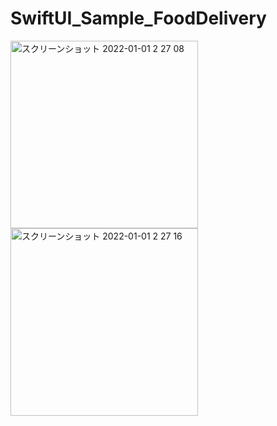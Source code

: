 # SwiftUI_Sample_FoodDelivery

<div>
<img width="300" alt="スクリーンショット 2022-01-01 2 27 08" src="https://user-images.githubusercontent.com/6063541/147834254-bb09e189-934c-4a31-b687-224655f53d08.png">
<img width="300" alt="スクリーンショット 2022-01-01 2 27 16" src="https://user-images.githubusercontent.com/6063541/147834262-21ca0f0f-76a2-4e56-92b3-df5f6ea8ad9e.png">
</div>
